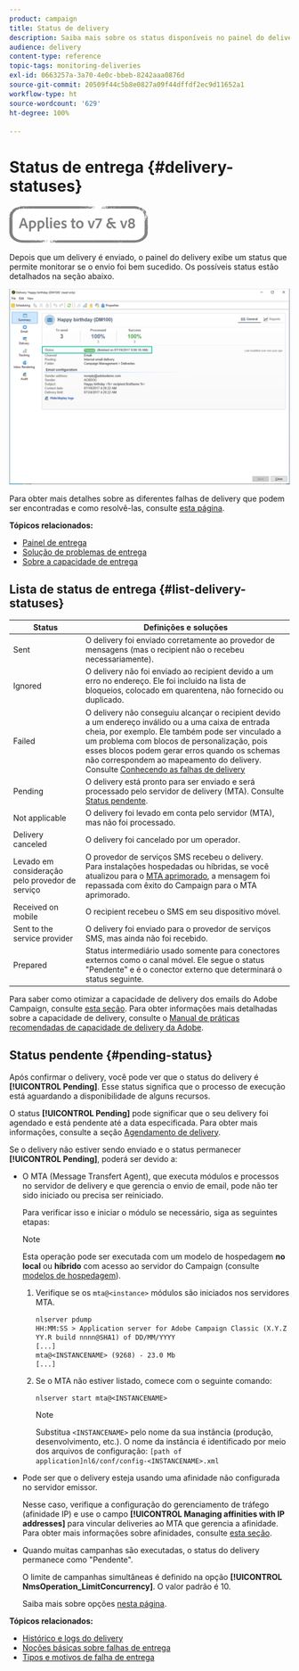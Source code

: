 ```yaml
---
product: campaign
title: Status de delivery
description: Saiba mais sobre os status disponíveis no painel do delivery.
audience: delivery
content-type: reference
topic-tags: monitoring-deliveries
exl-id: 0663257a-3a70-4e0c-bbeb-8242aaa0876d
source-git-commit: 20509f44c5b8e0827a09f44dffdf2ec9d11652a1
workflow-type: ht
source-wordcount: '629'
ht-degree: 100%

---
```


# Status de entrega {#delivery-statuses}

![](../../assets/common.svg)

<!--ajouter intro 

ajouter screenshot -->

Depois que um delivery é enviado, o painel do delivery exibe um status que permite monitorar se o envio foi bem sucedido. Os possíveis status estão detalhados na seção abaixo.

![](assets/delivery-status.png)

Para obter mais detalhes sobre as diferentes falhas de delivery que podem ser encontradas e como resolvê-las, consulte [esta página](understanding-delivery-failures.md).

**Tópicos relacionados:**

* [Painel de entrega](delivery-dashboard.md)
* [Solução de problemas de entrega](delivery-troubleshooting.md)
* [Sobre a capacidade de entrega](about-deliverability.md)

## Lista de status de entrega {#list-delivery-statuses}

<table> 
 <thead> 
  <tr> 
   <th> Status<br /> </th> 
   <th> Definições e soluções<br /> </th> 
  </tr> 
 </thead> 
 <tbody> 
  <tr> 
   <td> Sent<br /> </td> 
   <td> O delivery foi enviado corretamente ao provedor de mensagens (mas o recipient não o recebeu necessariamente).<br /> </td> 
  </tr> 
  <tr> 
   <td> Ignored<br /> </td> 
   <td> O delivery não foi enviado ao recipient devido a um erro no endereço. Ele foi incluído na lista de bloqueios, colocado em quarentena, não fornecido ou duplicado. <br /> </td> 
  </tr> 
  <tr> 
   <td> Failed<br /> </td> 
   <td> O delivery não conseguiu alcançar o recipient devido a um endereço inválido ou a uma caixa de entrada cheia, por exemplo. Ele também pode ser vinculado a um problema com blocos de personalização, pois esses blocos podem gerar erros quando os schemas não correspondem ao mapeamento do delivery. Consulte <a href="understanding-delivery-failures.md" target="_blank">Conhecendo as falhas de delivery</a><br /> </td> 
  </tr>
  <tr> 
   <td> Pending<br /> </td> 
   <td> O delivery está pronto para ser enviado e será processado pelo servidor de delivery (MTA). Consulte <a href="#pending-status" target="_blank">Status pendente</a>.<br /> </td> 
  </tr> 
  <tr> 
   <td> Not applicable<br /> </td> 
   <td> O delivery foi levado em conta pelo servidor (MTA), mas não foi processado.<br /> </td> 
  </tr>  
  <tr> 
   <td> Delivery canceled<br /> </td> 
   <td> O delivery foi cancelado por um operador.<br /> </td> 
  </tr> 
  <tr> 
   <td> Levado em consideração pelo provedor de serviço<br /> </td> 
   <td> O provedor de serviços SMS recebeu o delivery.<br /> Para instalações hospedadas ou híbridas, se você atualizou para o <a href="sending-with-enhanced-mta.md" target="_blank">MTA aprimorado</a>, a mensagem foi repassada com êxito do Campaign para o MTA aprimorado.</td> 
  </tr> 
  <tr> 
   <td> Received on mobile<br /> </td> 
   <td> O recipient recebeu o SMS em seu dispositivo móvel.<br /> </td> 
  </tr>
  <tr> 
   <td> Sent to the service provider<br /> </td> 
   <td> O delivery foi enviado para o provedor de serviços SMS, mas ainda não foi recebido.<br />
   </td> 
  </tr> 
  <tr> 
   <td> Prepared<br /> </td> 
   <td> Status intermediário usado somente para conectores externos como o canal móvel. Ele segue o status "Pendente" e é o conector externo que determinará o status seguinte.<br /> </td> 
  </tr> 
 </tbody> 
</table>

Para saber como otimizar a capacidade de delivery dos emails do Adobe Campaign, consulte [esta seção](about-deliverability.md). Para obter informações mais detalhadas sobre a capacidade de delivery, consulte o [Manual de práticas recomendadas de capacidade de delivery da Adobe](https://experienceleague.adobe.com/docs/deliverability-learn/deliverability-best-practice-guide/introduction.html?lang=pt-BR).

## Status pendente {#pending-status}

Após confirmar o delivery, você pode ver que o status do delivery é **[!UICONTROL Pending]**. Esse status significa que o processo de execução está aguardando a disponibilidade de alguns recursos.

O status **[!UICONTROL Pending]** pode significar que o seu delivery foi agendado e está pendente até a data especificada. Para obter mais informações, consulte a seção [Agendamento de delivery](steps-sending-the-delivery.md#scheduling-the-delivery-sending).

Se o delivery não estiver sendo enviado e o status permanecer **[!UICONTROL Pending]**, poderá ser devido a:

* O MTA (Message Transfert Agent), que executa módulos e processos no servidor de delivery e que gerencia o envio de email, pode não ter sido iniciado ou precisa ser reiniciado.

   Para verificar isso e iniciar o módulo se necessário, siga as seguintes etapas:

   >[!NOTE]
   >
   >Esta operação pode ser executada com um modelo de hospedagem **no local** ou **híbrido** com acesso ao servidor do Campaign (consulte [modelos de hospedagem](../../installation/using/hosting-models.md)).

   1. Verifique se os `mta@<instance>` módulos são iniciados nos servidores MTA.

      ```
      nlserver pdump
      HH:MM:SS > Application server for Adobe Campaign Classic (X.Y.Z YY.R build nnnn@SHA1) of DD/MM/YYYY
      [...]
      mta@<INSTANCENAME> (9268) - 23.0 Mb
      [...]
      ```

   1. Se o MTA não estiver listado, comece com o seguinte comando:

      ```
      nlserver start mta@<INSTANCENAME>
      ```

      >[!NOTE]
      >
      >Substitua `<INSTANCENAME>` pelo nome da sua instância (produção, desenvolvimento, etc.). O nome da instância é identificado por meio dos arquivos de configuração: `[path of application]nl6/conf/config-<INSTANCENAME>.xml`

* Pode ser que o delivery esteja usando uma afinidade não configurada no servidor emissor.

   Nesse caso, verifique a configuração do gerenciamento de tráfego (afinidade IP) e use o campo **[!UICONTROL Managing affinities with IP addresses]** para vincular deliveries ao MTA que gerencia a afinidade. Para obter mais informações sobre afinidades, consulte [esta seção](../../installation/using/configure-delivery-settings.md).

* Quando muitas campanhas são executadas, o status do delivery permanece como &quot;Pendente&quot;.

   O limite de campanhas simultâneas é definido na opção **[!UICONTROL NmsOperation_LimitConcurrency]**. O valor padrão é 10.

   Saiba mais sobre opções [nesta página](../../installation/using/configuring-campaign-options.md).


**Tópicos relacionados:**

* [Histórico e logs do delivery](#delivery-logs-and-history)
* [Noções básicas sobre falhas de entrega](understanding-delivery-failures.md)
* [Tipos e motivos de falha de entrega](understanding-delivery-failures.md#delivery-failure-types-and-reasons)
